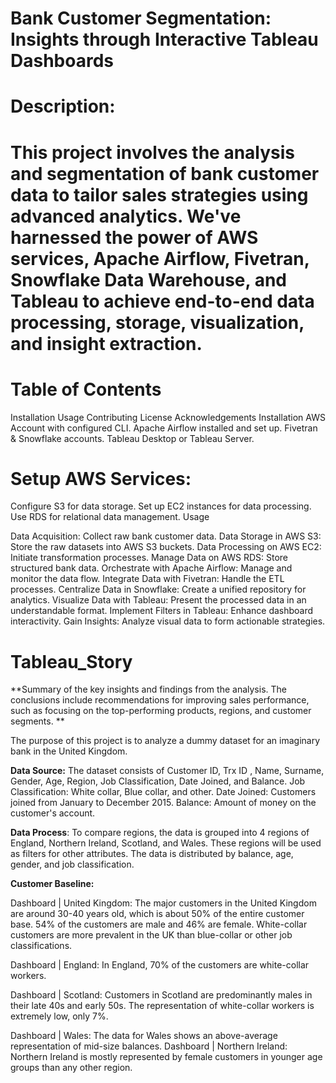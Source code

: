 # Bank Customer Segmentation: Insights through Interactive Tableau Dashboards 
# Description:

# This project involves the analysis and segmentation of bank customer data to tailor sales strategies using advanced analytics. We've harnessed the power of AWS services, Apache Airflow, Fivetran, Snowflake Data Warehouse, and Tableau to achieve end-to-end data processing, storage, visualization, and insight extraction.

# Table of Contents
  Installation
  Usage
  Contributing
  License
  Acknowledgements
  Installation
  AWS Account with configured CLI.
  Apache Airflow installed and set up.
  Fivetran & Snowflake accounts.
  Tableau Desktop or Tableau Server.

# Setup AWS Services:
  Configure S3 for data storage.
  Set up EC2 instances for data processing.
  Use RDS for relational data management.
  Usage

Data Acquisition: Collect raw bank customer data.
Data Storage in AWS S3: Store the raw datasets into AWS S3 buckets.
Data Processing on AWS EC2: Initiate transformation processes.
Manage Data on AWS RDS: Store structured bank data.
Orchestrate with Apache Airflow: Manage and monitor the data flow.
Integrate Data with Fivetran: Handle the ETL processes.
Centralize Data in Snowflake: Create a unified repository for analytics.
Visualize Data with Tableau: Present the processed data in an understandable format.
Implement Filters in Tableau: Enhance dashboard interactivity.
Gain Insights: Analyze visual data to form actionable strategies.






# Tableau_Story
**Summary of the key insights and findings from the analysis. The conclusions include recommendations for improving sales performance, such as focusing on the top-performing products, regions, and customer segments.
**

The purpose of this project is to analyze a dummy dataset for an imaginary bank in the United Kingdom. 

**Data Source:**
The dataset consists of Customer ID, Trx ID , Name, Surname, Gender, Age, Region, Job Classification, Date Joined, and Balance.
Job Classification: White collar, Blue collar, and other.
Date Joined: Customers joined from January to December 2015.
Balance: Amount of money on the customer's account.

**Data Process**:
To compare regions, the data is grouped into 4 regions of England, Northern Ireland, Scotland, and Wales.
These regions will be used as filters for other attributes.
The data is distributed by balance, age, gender, and job classification.

**Customer Baseline:**

Dashboard | United Kingdom: The major customers in the United Kingdom are around 30-40 years old, which is about 50% of the entire customer base. 54% of the customers are male and 46% are female. White-collar customers are more prevalent in the UK than blue-collar or other job classifications.

Dashboard | England: In England, 70% of the customers are white-collar workers.

Dashboard | Scotland: Customers in Scotland are predominantly males in their late 40s and early 50s. The representation of white-collar workers is extremely low, only 7%.

Dashboard | Wales: The data for Wales shows an above-average representation of mid-size balances.
Dashboard | Northern Ireland: Northern Ireland is mostly represented by female customers in younger age groups than any other region.

